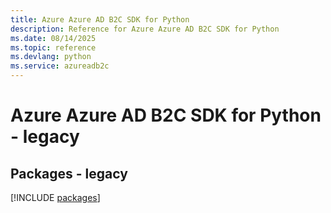 ```yaml
---
title: Azure Azure AD B2C SDK for Python
description: Reference for Azure Azure AD B2C SDK for Python
ms.date: 08/14/2025
ms.topic: reference
ms.devlang: python
ms.service: azureadb2c
---
```

# Azure Azure AD B2C SDK for Python - legacy
## Packages - legacy
[!INCLUDE [packages](azure-ad-b2c-index.md)]